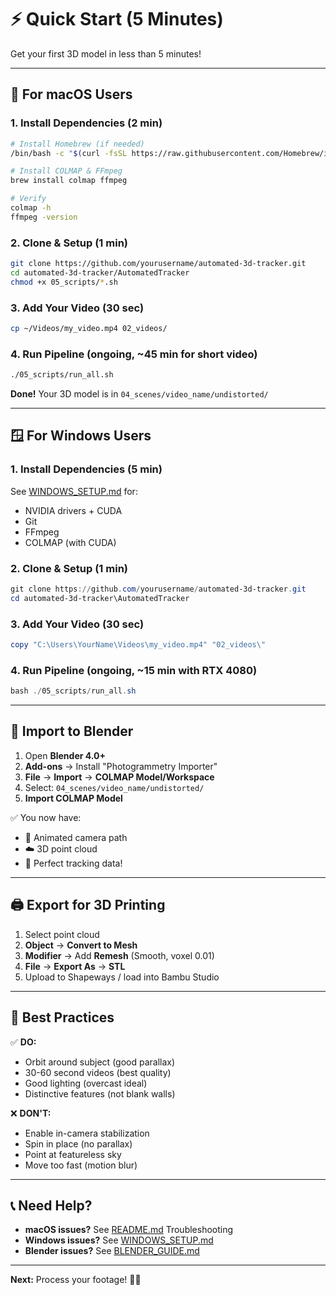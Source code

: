 # ⚡ Quick Start (5 Minutes)

Get your first 3D model in less than 5 minutes!

---

## 🚀 For macOS Users

### 1. Install Dependencies (2 min)

```bash
# Install Homebrew (if needed)
/bin/bash -c "$(curl -fsSL https://raw.githubusercontent.com/Homebrew/install/HEAD/install.sh)"

# Install COLMAP & FFmpeg
brew install colmap ffmpeg

# Verify
colmap -h
ffmpeg -version
```

### 2. Clone & Setup (1 min)

```bash
git clone https://github.com/yourusername/automated-3d-tracker.git
cd automated-3d-tracker/AutomatedTracker
chmod +x 05_scripts/*.sh
```

### 3. Add Your Video (30 sec)

```bash
cp ~/Videos/my_video.mp4 02_videos/
```

### 4. Run Pipeline (ongoing, ~45 min for short video)

```bash
./05_scripts/run_all.sh
```

**Done!** Your 3D model is in `04_scenes/video_name/undistorted/`

---

## 🪟 For Windows Users

### 1. Install Dependencies (5 min)

See [WINDOWS_SETUP.md](WINDOWS_SETUP.md) for:
- NVIDIA drivers + CUDA
- Git
- FFmpeg
- COLMAP (with CUDA)

### 2. Clone & Setup (1 min)

```powershell
git clone https://github.com/yourusername/automated-3d-tracker.git
cd automated-3d-tracker\AutomatedTracker
```

### 3. Add Your Video (30 sec)

```powershell
copy "C:\Users\YourName\Videos\my_video.mp4" "02_videos\"
```

### 4. Run Pipeline (ongoing, ~15 min with RTX 4080)

```powershell
bash ./05_scripts/run_all.sh
```

---

## 🎨 Import to Blender

1. Open **Blender 4.0+**
2. **Add-ons** → Install "Photogrammetry Importer"
3. **File** → **Import** → **COLMAP Model/Workspace**
4. Select: `04_scenes/video_name/undistorted/`
5. **Import COLMAP Model**

✅ You now have:
- 🎥 Animated camera path
- ☁️ 3D point cloud
- 📏 Perfect tracking data!

---

## 🖨️ Export for 3D Printing

1. Select point cloud
2. **Object** → **Convert to Mesh**
3. **Modifier** → Add **Remesh** (Smooth, voxel 0.01)
4. **File** → **Export As** → **STL**
5. Upload to Shapeways / load into Bambu Studio

---

## 🎯 Best Practices

✅ **DO:**
- Orbit around subject (good parallax)
- 30-60 second videos (best quality)
- Good lighting (overcast ideal)
- Distinctive features (not blank walls)

❌ **DON'T:**
- Enable in-camera stabilization
- Spin in place (no parallax)
- Point at featureless sky
- Move too fast (motion blur)

---

## 📞 Need Help?

- **macOS issues?** See [README.md](../README.md) Troubleshooting
- **Windows issues?** See [WINDOWS_SETUP.md](WINDOWS_SETUP.md)
- **Blender issues?** See [BLENDER_GUIDE.md](BLENDER_GUIDE.md)

---

**Next:** Process your footage! 🚁✨
